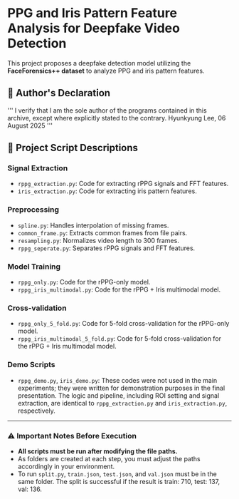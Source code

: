 # PPG and Iris Pattern Feature Analysis for Deepfake Video Detection

This project proposes a deepfake detection model utilizing the **FaceForensics++ dataset** to analyze PPG and iris pattern features.

## 📃 Author's Declaration

''' I verify that I am the sole author of the programs contained in this archive, except where explicitly stated to the contrary. Hyunkyung Lee, 06 August 2025 '''

## 📝 Project Script Descriptions

### **Signal Extraction**
* `rppg_extraction.py`: Code for extracting rPPG signals and FFT features.
* `iris_extraction.py`: Code for extracting iris pattern features.

### **Preprocessing**
* `spline.py`: Handles interpolation of missing frames.
* `common_frame.py`: Extracts common frames from file pairs.
* `resampling.py`: Normalizes video length to 300 frames.
* `rppg_seperate.py`: Separates rPPG signals and FFT features.

### **Model Training**
* `rppg_only.py`: Code for the rPPG-only model.
* `rppg_iris_multimodal.py`: Code for the rPPG + Iris multimodal model.

### **Cross-validation**
* `rppg_only_5_fold.py`: Code for 5-fold cross-validation for the rPPG-only model.
* `rppg_iris_multimodal_5_fold.py`: Code for 5-fold cross-validation for the rPPG + Iris multimodal model.

### **Demo Scripts**
* `rppg_demo.py`, `iris_demo.py`: These codes were not used in the main experiments; they were written for demonstration purposes in the final presentation. The logic and pipeline, including ROI setting and signal extraction, are identical to `rppg_extraction.py` and `iris_extraction.py`, respectively.

---

### **⚠️ Important Notes Before Execution**

* **All scripts must be run after modifying the file paths.**
* As folders are created at each step, you must adjust the paths accordingly in your environment.
* To run `split.py`, `train.json`, `test.json`, and `val.json` must be in the same folder. The split is successful if the result is train: 710, test: 137, val: 136.